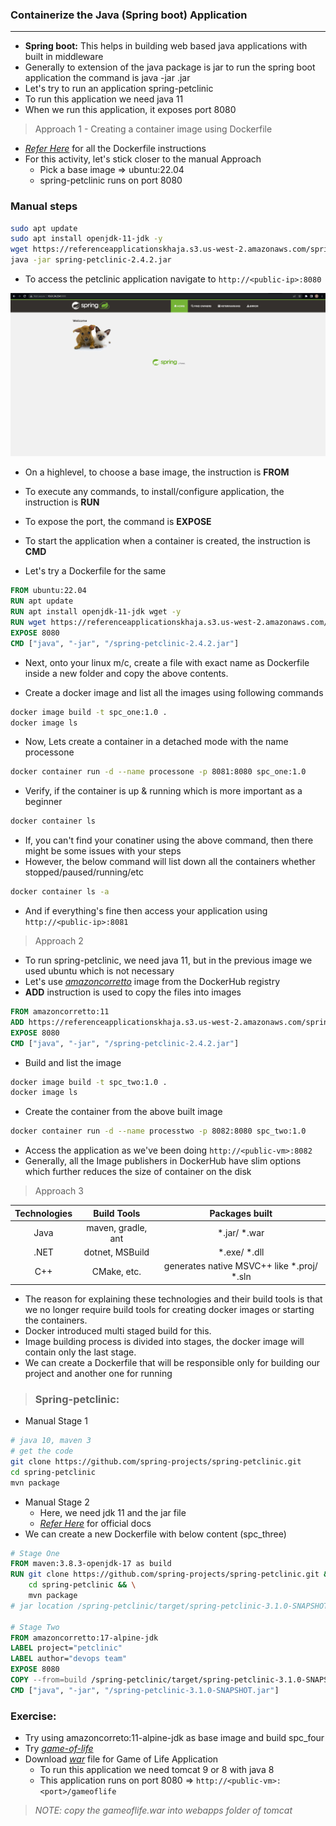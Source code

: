 ### Containerize the Java (Spring boot) Application
----------------------------------------------------

* **Spring boot:** This helps in building web based java applications with built in middleware
* Generally to extension of the java package is jar to run the spring boot application the command is java -jar <package>.jar
* Let's try to run an application spring-petclinic
* To run this application we need java 11
* When we run this application, it exposes port 8080

> Approach 1 - Creating a container image using Dockerfile

* *[Refer Here](https://docs.docker.com/engine/reference/builder/)* for all the Dockerfile instructions
* For this activity, let's stick closer to the manual Approach
    * Pick a base image => ubuntu:22.04
    * spring-petclinic runs on port 8080

### Manual steps
```bash
sudo apt update
sudo apt install openjdk-11-jdk -y
wget https://referenceapplicationskhaja.s3.us-west-2.amazonaws.com/spring-petclinic-2.4.2.jar
java -jar spring-petclinic-2.4.2.jar
```

* To access the petclinic application navigate to ```http://<public-ip>:8080```

![Preview](./Images/spc_webpage.png)

* On a highlevel, to choose a base image, the instruction is **FROM**
* To execute any commands, to install/configure application, the instruction is **RUN**
* To expose the port, the command is **EXPOSE**
* To start the application when a container is created, the instruction is **CMD**

* Let's try a Dockerfile for the same
```Dockerfile
FROM ubuntu:22.04
RUN apt update
RUN apt install openjdk-11-jdk wget -y
RUN wget https://referenceapplicationskhaja.s3.us-west-2.amazonaws.com/spring-petclinic-2.4.2.jar
EXPOSE 8080
CMD ["java", "-jar", "/spring-petclinic-2.4.2.jar"]
```

* Next, onto your linux m/c, create a file with exact name as Dockerfile inside a new folder and copy the above contents. 

* Create a docker image and list all the images using following commands
```bash
docker image build -t spc_one:1.0 .
docker image ls
```

* Now, Lets create a container in a detached mode with the name processone
```bash
docker container run -d --name processone -p 8081:8080 spc_one:1.0
```
* Verify, if the container is up & running which is more important as a beginner
```bash
docker container ls
```
* If, you can't find your conatiner using the above command, then there might be some issues with your steps
* However, the below command will list down all the containers whether stopped/paused/running/etc
```bash
docker container ls -a
```

* And if everything's fine then access your application using ```http://<public-ip>:8081```

> Approach 2

* To run spring-petclinic, we need java 11, but in the previous image we used ubuntu which is not necessary
* Let's use _[amazoncorretto](https://hub.docker.com/_/amazoncorretto)_ image from the DockerHub registry
* **ADD** instruction is used to copy the files into images

```Dockerfile
FROM amazoncorretto:11
ADD https://referenceapplicationskhaja.s3.us-west-2.amazonaws.com/spring-petclinic-2.4.2.jar /spring-petclinic-2.4.2.jar
EXPOSE 8080
CMD ["java", "-jar", "/spring-petclinic-2.4.2.jar"]
```

* Build and list the image
```bash
docker image build -t spc_two:1.0 .
docker image ls
```

* Create the container from the above built image
```bash
docker container run -d --name processtwo -p 8082:8080 spc_two:1.0
```
* Access the application as we've been doing ```http://<public-vm>:8082```
* Generally, all the Image publishers in DockerHub have slim options which further reduces the size of container on the disk

> Approach 3

| Technologies  |  Build Tools      | Packages built    |
| :-----------: | :---------------: | :---------------: |
|   Java        | maven, gradle, ant | *.jar/ *.war        |
|   .NET        | dotnet, MSBuild   | *.exe/ *.dll        |
|   C++         |    CMake, etc.    | generates native MSVC++ like *.proj/ *.sln    |

* The reason for explaining these technologies and their build tools is that we no longer require build tools for creating docker images or starting the containers.
* Docker introduced multi staged build for this.
* Image building process is divided into stages, the docker image will contain only the last stage.
* We can create a Dockerfile that will be responsible only for building our project and another one for running

> ### Spring-petclinic:

* Manual Stage 1
```bash
# java 10, maven 3
# get the code
git clone https://github.com/spring-projects/spring-petclinic.git
cd spring-petclinic
mvn package
```
* Manual Stage 2
    * Here, we need jdk 11 and the jar file
    * _[Refer Here](https://docs.docker.com/build/building/multi-stage/)_ for official docs
* We can create a new Dockerfile with below content (spc_three)
```Dockerfile
# Stage One
FROM maven:3.8.3-openjdk-17 as build
RUN git clone https://github.com/spring-projects/spring-petclinic.git && \
    cd spring-petclinic && \
    mvn package
# jar location /spring-petclinic/target/spring-petclinic-3.1.0-SNAPSHOT.jar

# Stage Two
FROM amazoncorretto:17-alpine-jdk
LABEL project="petclinic"
LABEL author="devops team"
EXPOSE 8080
COPY --from=build /spring-petclinic/target/spring-petclinic-3.1.0-SNAPSHOT.jar /spring-petclinic-3.1.0-SNAPSHOT.jar
CMD ["java", "-jar", "/spring-petclinic-3.1.0-SNAPSHOT.jar"]
```
### Exercise:
* Try using amazoncorreto:11-alpine-jdk as base image and build spc_four
* Try *[game-of-life](https://github.com/wakaleo/game-of-life)*
* Download *[war](https://referenceapplicationskhaja.s3.us-west-2.amazonaws.com/gameoflife.war)* file for Game of Life Application
    * To run this application we need tomcat 9 or 8 with java 8
    * This application runs on port 8080 => ```http://<public-vm>:<port>/gameoflife```

> *NOTE: copy the gameoflife.war into webapps folder of tomcat*
